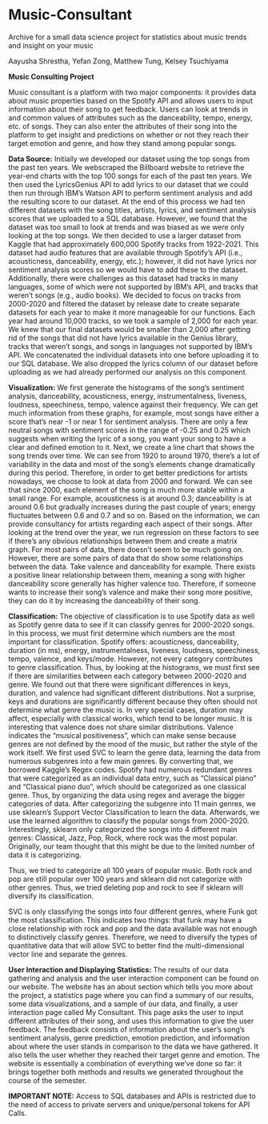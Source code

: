 # Music-Consultant
Archive for a small data science project for statistics about music trends and insight on your music

Aayusha Shrestha, 
Yefan Zong, 
Matthew Tung, 
Kelsey Tsuchiyama 


**Music Consulting Project**
	
  Music consultant is a platform with two major components: it provides data about music properties based on the Spotify API and allows users to input information about their song to get feedback. Users can look at trends in and common values of attributes such as the danceability, tempo, energy, etc. of songs. They can also enter the attributes of their song into the platform to get insight and predictions on whether or not they reach their target emotion and genre, and how they stand among popular songs.
  
**Data Source:**
	Initially we developed our dataset using the top songs from the past ten years. We webscraped the Billboard website to retrieve the year-end charts with the top 100 songs for each of the past ten years. We then used the LyricsGenius API to add lyrics to our dataset that we could then run through IBM’s Watson API to perform sentiment analysis and add the resulting score to our dataset. At the end of this process we had ten different datasets with the song titles, artists, lyrics, and sentiment analysis scores that we uploaded to a SQL database. However, we found that the dataset was too small to look at trends and was biased as we were only looking at the top songs. 
	We then decided to use a larger dataset from Kaggle that had approximately 600,000 Spotify tracks from 1922-2021. This dataset had audio features that are available through Spotify’s API (i.e., acousticness, danceability, energy, etc.); however, it did not have lyrics nor sentiment analysis scores so we would have to add these to the dataset. Additionally, there were challenges as this dataset had tracks in many languages, some of which were not supported by IBM’s API, and tracks that weren’t songs (e.g., audio books). We decided to focus on tracks from 2000-2020 and filtered the dataset by release date to create separate datasets for each year to make it more manageable for our functions. Each year had around 10,000 tracks, so we took a sample of 2,000 for each year. We knew that our final datasets would be smaller than 2,000 after getting rid of the songs that did not have lyrics available in the Genius library, tracks that weren’t songs, and songs in languages not supported by IBM’s API. We concatenated the individual datasets into one before uploading it to our SQL database. We also dropped the lyrics column of our dataset before uploading as we had already performed our analysis on this component. 
  
**Visualization:**
  We first generate the histograms of the song’s sentiment analysis, danceability, acousticness, energy, instrumentalness, liveness, loudness, speechiness, tempo, valence against their frequency. We can get much information from these graphs, for example, most songs have either a score that’s near -1 or near 1 for sentiment analysis. There are only a few neutral songs with sentiment scores in the range of -0.25 and 0.25 which suggests when writing the lyric of a song, you want your song to have a clear and defined emotion to it. 
  Next, we create a line chart that shows the song trends over time. We can see from 1920 to around 1970, there’s a lot of variability in the data and most of the song’s elements change dramatically during this period. Therefore, in order to get better predictions for artists nowadays, we choose to look at data from 2000 and forward. We can see that since 2000, each element of the song is much more stable within a small range. For example, acousticness is at around 0.3; danceability is at around 0.6 but gradually increases during the past couple of years; energy fluctuates between 0.6 and 0.7 and so on. Based on the information, we can provide consultancy for artists regarding each aspect of their songs.
  After looking at the trend over the year, we run regression on these factors to see if there’s any obvious relationships between them and create a matrix graph.  For most pairs of data, there doesn’t seem to be much going on. However, there are some pairs of data that do show some relationships between the data. Take valence and danceability for example. There exists a positive linear relationship between them, meaning a song with higher danceability score generally has higher valence too. Therefore, if someone wants to increase their song’s valence and make their song more positive, they can do it by increasing the danceability of their song. 

**Classification:**
	The objective of classification is to use Spotify data as well as Spotify genre data to see if it can classify genres for 2000-2020 songs. In this process, we must first determine which numbers are the most important for classification. Spotify offers: acousticness, danceability, duration (in ms), energy, instrumentalness, liveness, loudness, speechiness, tempo, valence, and keys/mode. However, not every category contributes to genre classification. Thus, by looking at the histograms, we must first see if there are similarities between each category between 2000-2020 and genre. We found out that there were significant differences in keys, duration, and valence had significant different distributions. Not a surprise, keys and durations are significantly different because they often should not determine what genre the music is. In very special cases, duration may affect, especially with classical works, which tend to be longer music. It is interesting that valence does not share similar distributions. Valence indicates the “musical positiveness”, which can make sense because genres are not defined by the mood of the music, but rather the style of the work itself. 
	We first used SVC to learn the genre data, learning the data from numerous subgenres into a few main genres. By converting that, we borrowed Kaggle’s Regex codes. Spotify had numerous redundant genres that were categorized as an individual data entry, such as “Classical piano” and “Classical piano duo”, which should be categorized as one classical genre. Thus, by organizing the data using regex and average the bigger categories of data. 
	After categorizing the subgenre into 11 main genres, we use sklearn’s Support Vector Classification to learn the data. Afterwards, we use the learned algorithm to classify the popular songs from 2000-2020. Interestingly, sklearn only categorized the songs into 4 different main genres: Classical, Jazz, Pop, Rock, where rock was the most popular. Originally, our team thought that this might be due to the limited number of data it is categorizing. 

Thus, we tried to categorize all 100 years of popular music. 
Both rock and pop are still popular over 100 years and sklearn did not categorize with other genres. Thus, we tried deleting pop and rock to see if sklearn will diversify its classification. 

SVC is only classifying the songs into four different genres, where Funk got the most classification. This indicates two things: that funk may have a close relationship with rock and pop and the data available was not enough to distinctively classify genres. Therefore, we need to diversify the types of quantitative data  that will allow SVC to better find the multi-dimensional vector line and separate the genres. 
  
**User Interaction and Displaying Statistics:**
The results of our data gathering and analysis and the user interaction component can be found on our website. The website has an about section which tells you more about the project, a statistics page where you can find a summary of our results, some data visualizations, and a sample of our data, and finally, a user interaction page called My Consultant. This page asks the user to input different attributes of their song, and uses this information to give the user feedback. The feedback consists of information about the user’s song’s sentiment analysis, genre prediction, emotion prediction, and information about where the user stands in comparison to the data we have gathered. It also tells the user whether they reached their target genre and emotion. The website is essentially a combination of everything we’ve done so far: it brings together both methods and results we generated throughout the course of the semester. 

**IMPORTANT NOTE:**
Access to SQL databases and APIs is restricted due to the need of access to private servers and unique/personal tokens for API Calls.




